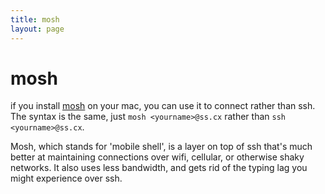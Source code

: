 ```yaml
---
title: mosh
layout: page
---
```


# mosh

if you install [mosh](https://mosh.mit.edu/#) on your mac, you can use it to connect rather than ssh. The syntax is the same, just `mosh <yourname>@ss.cx` rather than `ssh <yourname>@ss.cx`.

Mosh, which stands for 'mobile shell', is a layer on top of ssh that's much better at maintaining connections over wifi, cellular, or otherwise shaky networks. It also uses less bandwidth, and gets rid of the typing lag you might experience over ssh.
